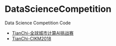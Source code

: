 # DataScienceCompetition
Data Science Competition Code

- [TianChi-全球城市计算AI挑战赛](https://github.com/Hourout/DataScienceCompetition/tree/master/TianChi-%E5%85%A8%E7%90%83%E5%9F%8E%E5%B8%82%E8%AE%A1%E7%AE%97AI%E6%8C%91%E6%88%98%E8%B5%9B)
- [TianChi-CIKM2018](https://github.com/Hourout/DataScienceCompetition/tree/master/CIKM2018)
